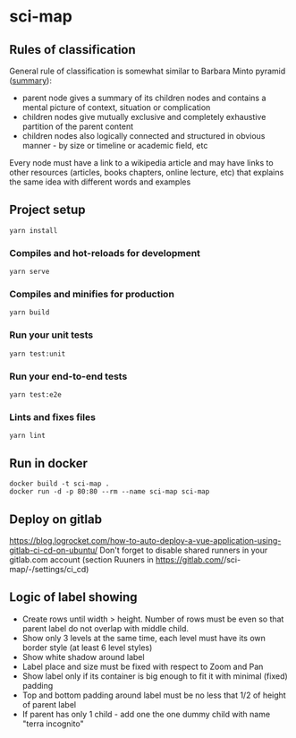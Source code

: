 # sci-map

## Rules of classification
General rule of classification is somewhat similar to Barbara Minto pyramid ([summary](https://medium.com/lessons-from-mckinsey/the-pyramid-principle-f0885dd3c5c7)):
 - parent node gives a summary of its children nodes and contains a mental picture of context, situation or complication
 - children nodes give mutually exclusive and completely exhaustive partition of the parent content
 - children nodes also logically connected and structured in obvious manner - by size or timeline or academic field, etc

Every node must have a link to a wikipedia article and may have links to other resources
(articles, books chapters, online lecture, etc) that explains the same idea with different words and examples 

## Project setup
```
yarn install
```

### Compiles and hot-reloads for development
```
yarn serve
```

### Compiles and minifies for production
```
yarn build
```

### Run your unit tests
```
yarn test:unit
```

### Run your end-to-end tests
```
yarn test:e2e
```

### Lints and fixes files
```
yarn lint
```

## Run in docker
```shell script
docker build -t sci-map .
docker run -d -p 80:80 --rm --name sci-map sci-map
```

## Deploy on gitlab
https://blog.logrocket.com/how-to-auto-deploy-a-vue-application-using-gitlab-ci-cd-on-ubuntu/
Don't forget to disable shared runners in your gitlab.com account (section Ruuners in https://gitlab.com/<username>/sci-map/-/settings/ci_cd)

## Logic of label showing
- Create rows until width > height. Number of rows must be even so that parent label do not overlap with middle child.
- Show only 3 levels at the same time, each level must have its own border style (at least 6 level styles)
- Show white shadow around label
- Label place and size must be fixed with respect to Zoom and Pan
- Show label only if its container is big enough to fit it with minimal (fixed) padding
- Top and bottom padding around label must be no less that 1/2 of height of parent label
- If parent has only 1 child - add one the one dummy child with name "terra incognito"
